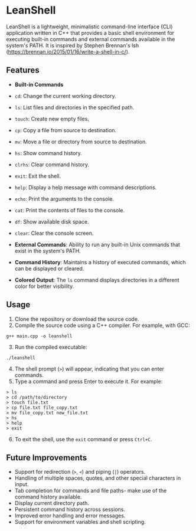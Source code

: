 # LeanShell

LeanShell is a lightweight, minimalistic command-line interface (CLI) application written in C++ that provides a basic shell environment for executing built-in commands and external commands available in the system's PATH. It is inspired by Stephen Brennan's lsh (https://brennan.io/2015/01/16/write-a-shell-in-c/).

## Features

- **Built-in Commands**
 - `cd`: Change the current working directory.
 - `ls`: List files and directories in the specified path.
 - `touch`: Create new empty files.
 - `cp`: Copy a file from source to destination.
 - `mv`: Move a file or directory from source to destination.
 - `hs`: Show command history.
 - `clrhs`: Clear command history.
 - `exit`: Exit the shell.
 - `help`: Display a help message with command descriptions.
 - `echo`: Print the arguments to the console.
 - `cat`: Print the contents of files to the console.
 - `df`: Show available disk space.
 - `clear`: Clear the console screen.

- **External Commands**: Ability to run any built-in Unix commands that exist in the system's PATH.
- **Command History**: Maintains a history of executed commands, which can be displayed or cleared.
- **Colored Output**: The `ls` command displays directories in a different color for better visibility.

## Usage

1. Clone the repository or download the source code.
2. Compile the source code using a C++ compiler. For example, with GCC:

```
g++ main.cpp -o leanshell
```

3. Run the compiled executable:

```
./leanshell
```
4. The shell prompt (`>`) will appear, indicating that you can enter commands.
5. Type a command and press Enter to execute it. For example:

```
> ls
> cd /path/to/directory
> touch file.txt
> cp file.txt file_copy.txt
> mv file_copy.txt new_file.txt
> hs
> help
> exit
```

6. To exit the shell, use the `exit` command or press `Ctrl+C`.

## Future Improvements

- Support for redirection (`>`, `<`) and piping (`|`) operators.
- Handling of multiple spaces, quotes, and other special characters in input.
- Tab completion for commands and file paths- make use of the command history available.
- Display current directory path.
- Persistent command history across sessions.
- Improved error handling and error messages.
- Support for environment variables and shell scripting.
